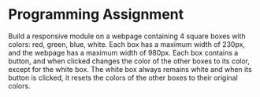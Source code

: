 # Programming Assignment

Build a responsive module on a webpage containing 4 square boxes with colors: red, green, blue, white. Each box has a maximum width of 230px, and the webpage has a maximum width of 980px. Each box contains a button, and when clicked changes the color of the other boxes to its color, except for the white box. The white box always remains white and when its button is clicked, it resets the colors of the other boxes to their original colors. 